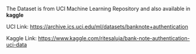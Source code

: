 The Dataset is from UCI Machine Learning Repository and also available in <b>kaggle</b>

UCI Link: https://archive.ics.uci.edu/ml/datasets/banknote+authentication

Kaggle Link: https://www.kaggle.com/ritesaluja/bank-note-authentication-uci-data
